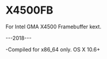 X4500FB
=======

For Intel GMA X4500 Framebuffer kext.

---2018---

-Compiled for x86_64 only. OS X 10.6+

